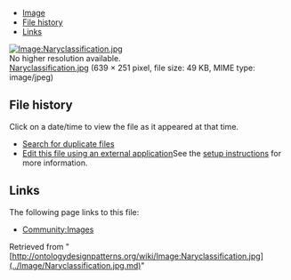 * [Image](../Image/Naryclassification.jpg.md#file)
* [File history](../Image/Naryclassification.jpg.md#filehistory)
* [Links](../Image/Naryclassification.jpg.md#filelinks)

[![Image:Naryclassification.jpg](../../../images/2/2b/Naryclassification.jpg)](../../../images/2/2b/Naryclassification.jpg)  
No higher resolution available.  
[Naryclassification.jpg](../../../images/2/2b/Naryclassification.jpg)‎ (639 × 251 pixel, file size: 49 KB, MIME type: image/jpeg)

## File history

Click on a date/time to view the file as it appeared at that time.



  
* [Search for duplicate files](http://ontologydesignpatterns.org/wiki/Special:FileDuplicateSearch/Naryclassification.jpg "Special:FileDuplicateSearch/Naryclassification.jpg")
* [Edit this file using an external application](http://ontologydesignpatterns.org/wiki/index.php?title=Image:Naryclassification.jpg&action=edit&externaledit=true&mode=file "Image:Naryclassification.jpg")See the [setup instructions](http://www.mediawiki.org/wiki/Manual:External_editors "http://www.mediawiki.org/wiki/Manual:External_editors") for more information.

## Links



The following page links to this file:


* [Community:Images](../Community/Images.md "Community:Images")


Retrieved from "[http://ontologydesignpatterns.org/wiki/Image:Naryclassification.jpg](../Image/Naryclassification.jpg.md)"
